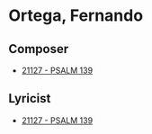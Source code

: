 # Ortega, Fernando

## Composer

- [21127 - PSALM 139](/hymns/21127.md)

## Lyricist

- [21127 - PSALM 139](/hymns/21127.md)

